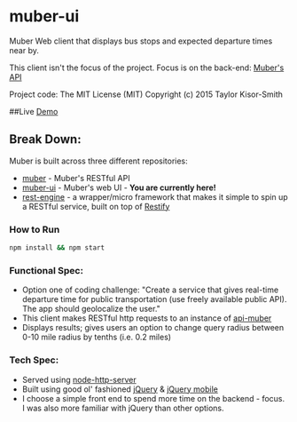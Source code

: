 # muber-ui
Muber Web client that displays bus stops and expected departure times near by.

This client isn't the focus of the project. Focus is on the back-end: [Muber's API](https://github.com/t4ks/muber)

Project code: The MIT License (MIT) Copyright (c) 2015 Taylor Kisor-Smith

##Live [Demo](https://muber.herokuapp.com/)

## Break Down:
Muber is built across three different repositories:

* [muber](https://github.com/t4ks/muber) - Muber's RESTful API
* [muber-ui](https://github.com/t4ks/muber-ui) - Muber's web UI - **You are currently here!**
* [rest-engine](https://github.com/t4ks/rest-engine) - a wrapper/micro framework that makes it simple to spin up a RESTful service,
    built on top of [Restify](https://www.npmjs.com/package/restify)

### How to Run
```bash
npm install && npm start
```

### Functional Spec:
* Option one of coding challenge: "Create a service that gives real-time departure time for public transportation (use freely available public API). The app should geolocalize the user."
* This client makes RESTful http requests to an instance of [api-muber](https://github.com/t4ks/muber)
* Displays results; gives users an option to change query radius between 0-10 mile radius by tenths (i.e. 0.2 miles)

### Tech Spec:
* Served using [node-http-server](https://www.npmjs.com/package/node-http-server)
* Built using good ol' fashioned [jQuery](https://jquery.com/) & [jQuery mobile](https://jquerymobile.com/)
* I choose a simple front end to spend more time on the backend - focus. I was also more familiar with jQuery than other options.
